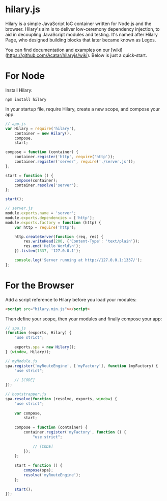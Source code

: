 hilary.js
========

Hilary is a simple JavaScript IoC container written for Node.js and the browser.  Hilary's aim is to deliver low-ceremony dependency injection, to aid in decoupling JavaScript modules and testing.  It's named after Hilary Page, who designed building blocks that later became known as Legos.

You can find documentation and examples on our [wiki] (https://github.com/Acatar/hilaryjs/wiki). Below is just a quick-start.

For Node
========
Install Hilary:

```
npm install hilary
```

In your startup file, require Hilary, create a new scope, and compose your app.

```JavaScript
// app.js
var Hilary = require('hilary'),
    container = new Hilary(),
    compose,
    start;

compose = function (container) {
    container.register('http', require('http'));
    container.register('server', require('./server.js'));
};

start = function () {
    compose(container);
    container.resolve('server');
};

start();
```

```JavaScript
// server.js
module.exports.name = 'server';
module.exports.dependencies = ['http'];
module.exports.factory = function (http) {
    var http = require('http');

    http.createServer(function (req, res) {
        res.writeHead(200, {'Content-Type': 'text/plain'});
        res.end('Hello World\n');
    }).listen(1337, '127.0.0.1');

    console.log('Server running at http://127.0.0.1:1337/');
};
```

For the Browser
========

Add a script reference to Hilary before you load your modules:

```HTML
<script src="hilary.min.js"></script>
```

Then define your scope, then your modules and finally compose your app:

```JavaScript
// spa.js
(function (exports, Hilary) {
    "use strict";
    
    exports.spa = new Hilary();
} (window, Hilary));
```

```JavaScript
// myModule.js
spa.register('myRouteEngine', ['myFactory'], function (myFactory) {
    "use strict";
    
    // [CODE]
});
```

```JavaScript
// bootstrapper.js
spa.resolve(function (resolve, exports, window) {
    "use strict";
    
    var compose,
        start;
    
    compose = function (container) {
        container.register('myFactory', function () {
            "use strict";
            
            // [CODE]
        });        
    };
    
    start = function () {
        compose(spa);
        resolve('myRouteEngine');
    };
    
    start();
});
```


